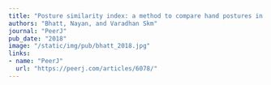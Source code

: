 ```yaml
---
title: "Posture similarity index: a method to compare hand postures in synergy space"
authors: "Bhatt, Nayan, and Varadhan Skm"
journal: "PeerJ"
pub_date: "2018"
image: "/static/img/pub/bhatt_2018.jpg"
links:
- name: "PeerJ"
  url: "https://peerj.com/articles/6078/"
---
```

